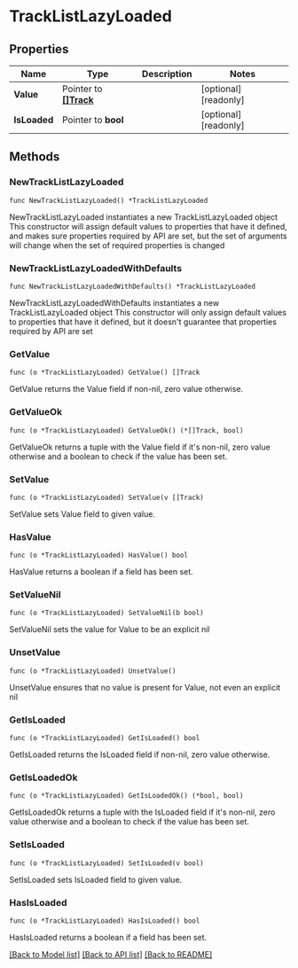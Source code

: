 # TrackListLazyLoaded

## Properties

Name | Type | Description | Notes
------------ | ------------- | ------------- | -------------
**Value** | Pointer to [**[]Track**](Track.md) |  | [optional] [readonly] 
**IsLoaded** | Pointer to **bool** |  | [optional] [readonly] 

## Methods

### NewTrackListLazyLoaded

`func NewTrackListLazyLoaded() *TrackListLazyLoaded`

NewTrackListLazyLoaded instantiates a new TrackListLazyLoaded object
This constructor will assign default values to properties that have it defined,
and makes sure properties required by API are set, but the set of arguments
will change when the set of required properties is changed

### NewTrackListLazyLoadedWithDefaults

`func NewTrackListLazyLoadedWithDefaults() *TrackListLazyLoaded`

NewTrackListLazyLoadedWithDefaults instantiates a new TrackListLazyLoaded object
This constructor will only assign default values to properties that have it defined,
but it doesn't guarantee that properties required by API are set

### GetValue

`func (o *TrackListLazyLoaded) GetValue() []Track`

GetValue returns the Value field if non-nil, zero value otherwise.

### GetValueOk

`func (o *TrackListLazyLoaded) GetValueOk() (*[]Track, bool)`

GetValueOk returns a tuple with the Value field if it's non-nil, zero value otherwise
and a boolean to check if the value has been set.

### SetValue

`func (o *TrackListLazyLoaded) SetValue(v []Track)`

SetValue sets Value field to given value.

### HasValue

`func (o *TrackListLazyLoaded) HasValue() bool`

HasValue returns a boolean if a field has been set.

### SetValueNil

`func (o *TrackListLazyLoaded) SetValueNil(b bool)`

 SetValueNil sets the value for Value to be an explicit nil

### UnsetValue
`func (o *TrackListLazyLoaded) UnsetValue()`

UnsetValue ensures that no value is present for Value, not even an explicit nil
### GetIsLoaded

`func (o *TrackListLazyLoaded) GetIsLoaded() bool`

GetIsLoaded returns the IsLoaded field if non-nil, zero value otherwise.

### GetIsLoadedOk

`func (o *TrackListLazyLoaded) GetIsLoadedOk() (*bool, bool)`

GetIsLoadedOk returns a tuple with the IsLoaded field if it's non-nil, zero value otherwise
and a boolean to check if the value has been set.

### SetIsLoaded

`func (o *TrackListLazyLoaded) SetIsLoaded(v bool)`

SetIsLoaded sets IsLoaded field to given value.

### HasIsLoaded

`func (o *TrackListLazyLoaded) HasIsLoaded() bool`

HasIsLoaded returns a boolean if a field has been set.


[[Back to Model list]](../README.md#documentation-for-models) [[Back to API list]](../README.md#documentation-for-api-endpoints) [[Back to README]](../README.md)


